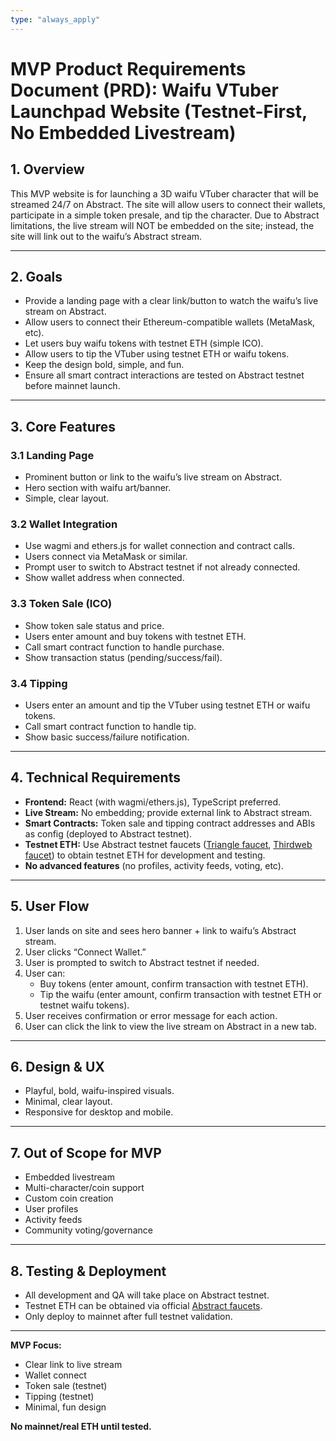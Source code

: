 ```yaml
---
type: "always_apply"
---
```


# MVP Product Requirements Document (PRD): Waifu VTuber Launchpad Website (Testnet-First, No Embedded Livestream)

## 1. Overview
This MVP website is for launching a 3D waifu VTuber character that will be streamed 24/7 on Abstract. The site will allow users to connect their wallets, participate in a simple token presale, and tip the character. Due to Abstract limitations, the live stream will NOT be embedded on the site; instead, the site will link out to the waifu’s Abstract stream.

---

## 2. Goals
- Provide a landing page with a clear link/button to watch the waifu’s live stream on Abstract.
- Allow users to connect their Ethereum-compatible wallets (MetaMask, etc).
- Let users buy waifu tokens with testnet ETH (simple ICO).
- Allow users to tip the VTuber using testnet ETH or waifu tokens.
- Keep the design bold, simple, and fun.
- Ensure all smart contract interactions are tested on Abstract testnet before mainnet launch.

---

## 3. Core Features

### 3.1 Landing Page
- Prominent button or link to the waifu’s live stream on Abstract.
- Hero section with waifu art/banner.
- Simple, clear layout.

### 3.2 Wallet Integration
- Use wagmi and ethers.js for wallet connection and contract calls.
- Users connect via MetaMask or similar.
- Prompt user to switch to Abstract testnet if not already connected.
- Show wallet address when connected.

### 3.3 Token Sale (ICO)
- Show token sale status and price.
- Users enter amount and buy tokens with testnet ETH.
- Call smart contract function to handle purchase.
- Show transaction status (pending/success/fail).

### 3.4 Tipping
- Users enter an amount and tip the VTuber using testnet ETH or waifu tokens.
- Call smart contract function to handle tip.
- Show basic success/failure notification.

---

## 4. Technical Requirements

- **Frontend:** React (with wagmi/ethers.js), TypeScript preferred.
- **Live Stream:** No embedding; provide external link to Abstract stream.
- **Smart Contracts:** Token sale and tipping contract addresses and ABIs as config (deployed to Abstract testnet).
- **Testnet ETH:** Use Abstract testnet faucets ([Triangle faucet](https://docs.abs.xyz/tooling/faucets#faucets), [Thirdweb faucet](https://docs.abs.xyz/tooling/faucets#faucets)) to obtain testnet ETH for development and testing.
- **No advanced features** (no profiles, activity feeds, voting, etc).

---

## 5. User Flow

1. User lands on site and sees hero banner + link to waifu’s Abstract stream.
2. User clicks “Connect Wallet.”
3. User is prompted to switch to Abstract testnet if needed.
4. User can:
   - Buy tokens (enter amount, confirm transaction with testnet ETH).
   - Tip the waifu (enter amount, confirm transaction with testnet ETH or testnet waifu tokens).
5. User receives confirmation or error message for each action.
6. User can click the link to view the live stream on Abstract in a new tab.

---

## 6. Design & UX

- Playful, bold, waifu-inspired visuals.
- Minimal, clear layout.
- Responsive for desktop and mobile.

---

## 7. Out of Scope for MVP

- Embedded livestream
- Multi-character/coin support
- Custom coin creation
- User profiles
- Activity feeds
- Community voting/governance

---

## 8. Testing & Deployment

- All development and QA will take place on Abstract testnet.
- Testnet ETH can be obtained via official [Abstract faucets](https://docs.abs.xyz/tooling/faucets#faucets).
- Only deploy to mainnet after full testnet validation.

---

**MVP Focus:**  
- Clear link to live stream  
- Wallet connect  
- Token sale (testnet)  
- Tipping (testnet)  
- Minimal, fun design

**No mainnet/real ETH until tested.**